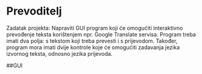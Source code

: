 # Prevoditelj

Zadatak projekta: 
Napraviti GUI program koji će omogućiti interaktivno prevođenje teksta korištenjem npr. Google Translate servisa.
Program treba imati dva polja: s tekstom koji treba prevesti i s prijevodom. 
Također, program mora imati dvije kontrole koje će omogućiti zadavanja jezika izvornog teksta, odnosno jezika prijevoda.

##GUI
